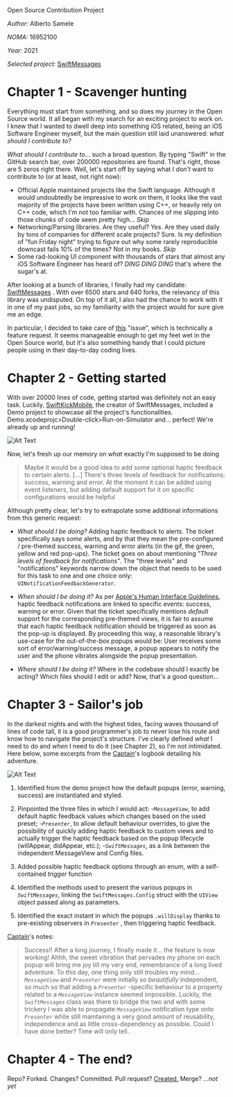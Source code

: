 Open Source Contribution Project

*Author:* Alberto Samele

*NOMA:* 16952100

*Year:* 2021

*Selected project:* [SwiftMessages](https://github.com/SwiftKickMobile/SwiftMessages)

# Chapter 1 - Scavenger hunting

Everything must start from something, and so does my journey in the Open Source world.
It all began with my search for an exciting project to work on. I knew that I wanted to dwell deep into something iOS related, being an iOS Software Engineer myself, but the main question still laid unanswered: *what should I contribute to?*

*What should I contribute to*... such a broad question. By typing "Swift" in the GitHub search bar, over 200000 repositories are found. That's right, those are 5 zeros right there.
Well, let's start off by saying what I *don't* want to contribute to (or at least, not right now):

- Official Apple maintained projects like the Swift language. Although it would undoubtedly be impressive to work on them, it looks like the vast majority of the projects have been written using C++, or heavily rely on C++ code, which I'm not too familiar with. Chances of me slipping into those chunks of code seem pretty high... *Skip*
- Networking/Parsing libraries. Are they useful? Yes. Are they used daily by tons of companies for different scale projects? Sure. Is my definition of "fun Friday night" trying to figure out why some rarely reproducible downcast fails 10% of the times? Not in my books. *Skip*
- Some rad-looking UI component with thousands of stars that almost any iOS Software Engineer has heard of? *DING DING DING* that's where the sugar's at.

After looking at a bunch of libraries, I finally had my candidate: [SwiftMessages](https://github.com/SwiftKickMobile/SwiftMessages) . With over 6500 stars and 640 forks, the relevancy of this library was undisputed. On top of it all, I also had the chance to work with it in one of my past jobs, so my familiarity with the project would for sure give me an edge.

In particular, I decided to take care of [this](https://github.com/SwiftKickMobile/SwiftMessages/issues/207) "issue", which is technically a feature request. It seems manageable enough to get my feet wet in the Open Source world, but it's also something handy that I could picture people using in their day-to-day coding lives.


# Chapter 2 - Getting started

With over 20000 lines of code, getting started was definitely not an easy task. Luckily, [SwiftKickMobile](https://github.com/SwiftKickMobile), the creator of SwiftMessages, included a Demo project to showcase all the project's functionalities.
Demo.xcodeprojc>Double-click>Run-on-Simulator and... perfect! We're already up and running!

![Alt Text](https://i.makeagif.com/media/10-03-2021/PecyWo.gif)

Now, let's fresh up our memory on *what* exactly I'm supposed to be doing

> Maybe it would be a good idea to add some optional haptic feedback to certain alerts. [...] There's three levels of feedback for notifications: success, warning and error. At the moment it can be added using event listeners, but adding default support for it on specific configurations would be helpful

Although pretty clear, let's try to extrapolate some additional informations from this generic request:

- *What should I be doing?* 
Adding haptic feedback to alerts. The ticket specifically says *some* alerts, and by that they mean the pre-configured / pre-themed success, warning and error alerts (in the gif, the green, yellow and red pop-ups). The ticket goes on about mentioning *"Three levels of feedback for notifications"*. The "three levels" and "notifications" keywords  narrow down the object that needs to be used for this task to one and one choice only: ```UINotificationFeedbackGenerator```.

- *When should I be doing it?*
As per [Apple's Human Interface Guidelines](https://developer.apple.com/design/human-interface-guidelines/ios/user-interaction/feedback/), haptic feedback notifications are linked to specific events: success, warning or error. Given that the ticket specifically mentions *default* support for the corresponding pre-themed views, it is fair to assume that each haptic feedback notification should be triggered as soon as the pop-up is displayed. By proceeding this way, a reasonable library's use-case for the out-of-the-box popups would be: User receives some sort of error/warning/success message, a popup appears to notify the user and the phone vibrates alongside the popup presentation.
- *Where should I be doing it?*
Where in the codebase should I exactly be acting? Which files should I edit or add? Now, that's a good question...

# Chapter 3 - Sailor's job

In the darkest nights and with the highest tides, facing waves thousand of lines of code tall, it is a good programmer's job to never lose his route and know how to navigate the project's structure.
I've clearly defined *what* I need to do and *when* I need to do it (see Chapter 2), so I'm not intimidated.
Here below, some excerpts from the [Captain](https://github.com/AlbertoSamele)'s logbook detailing his adventure.

![Alt Text](https://c.tenor.com/gBm8n_pn5fQAAAAC/are-you-ready-kids-captain.gif)
1. Identified from the demo project how the default popups (error, warning, success) are instantiated and styled.
2. Pinpointed the three files in which I would act: 
-*`MessageView`*, to add default haptic feedback values which changes based on the used preset; 
-*`Presenter`*, to allow default behaviour overrides, to give the possibility of quickly adding haptic feedback to custom views and to actually trigger the haptic feedback based on the popup lifecycle (willAppear, didAppear, etc.);
-*`SwiftMessages`*, as a link between the independent MessageView and Config files.

3. Added possible haptic feedback options through an enum, with a self-contained *trigger* function
4. Identified the methods used to present the various popups in *`SwiftMessages`*, linking the `SwiftMessages.Config` struct with the `UIView` object passed along as parameters.
5. Identified the exact instant in which the popups `.willDisplay` thanks to pre-existing observers in *`Presenter`* , then triggering haptic feedback.

[Captain](https://github.com/AlbertoSamele)'s notes:

> Success!! After a long journey, I finally made it... the feature is now working! Ahhh, the sweet vibration that pervades my phone on each popup will bring me joy till my very end, remembrance of a long lived adventure.
> To this day, one thing only still troubles my mind... *`MessageView`* and *`Presenter`* were initially so *beautifully* independent, so much so that adding a *`Presenter`* -specific behaviour to a property related to a *`MessageView`* instance seemed impossible. Luckily, the *`SwiftMessages`* class was there to bridge the two and with some trickery I was able to propagate *`MessageView`* notification type onto *`Presenter`* while still maintaining a very good amount of reusability, independence and as little cross-dependency as possible. Could I have done better? Time will only tell..

# Chapter 4 - The end?

Repo? Forked. Changes? Committed. Pull request? [Created.](https://github.com/SwiftKickMobile/SwiftMessages/pull/484)
Merge? *...not yet*
